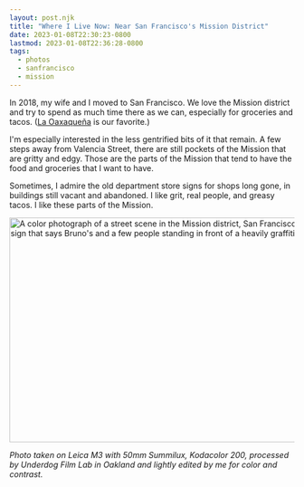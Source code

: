 ```yaml
---
layout: post.njk
title: "Where I Live Now: Near San Francisco's Mission District"
date: 2023-01-08T22:30:23-0800
lastmod: 2023-01-08T22:36:28-0800
tags: 
  - photos
  - sanfrancisco
  - mission
---
```

In 2018, my wife and I moved to San Francisco. We love the Mission district and try to spend as much time there as we can, especially for groceries and tacos. ([La Oaxaqueña](https://goo.gl/maps/AKTHmUJMprtfPcAp7) is our favorite.)

I'm especially interested in the less gentrified bits of it that remain. A few steps away from Valencia Street, there are still pockets of the Mission that are gritty and edgy. Those are the parts of the Mission that tend to have the food and groceries that I want to have.

Sometimes, I admire the old department store signs for shops long gone, in buildings still vacant and abandoned. I like grit, real people, and greasy tacos. I like these parts of the Mission.

<img src="/photos/uploads/4b29249c27.jpg" width="600" height="397" alt="A color photograph of a street scene in the Mission district, San Francisco, with a large sign that says Bruno's and a few people standing in front of a heavily graffitied wall" />

_Photo taken on Leica M3 with 50mm Summilux, Kodacolor 200, processed by Underdog Film Lab in Oakland and lightly edited by me for color and contrast._
